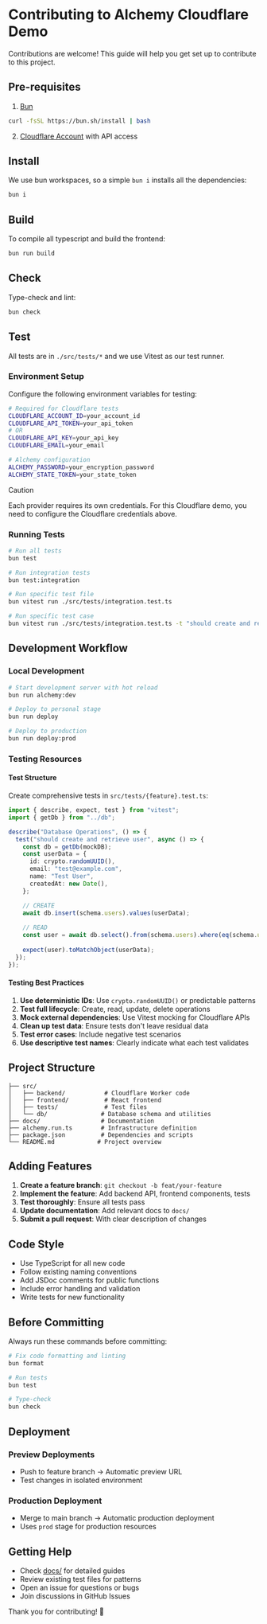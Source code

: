 # Contributing to Alchemy Cloudflare Demo

Contributions are welcome! This guide will help you get set up to contribute to this project.

## Pre-requisites
1. [Bun](https://bun.sh)

```sh
curl -fsSL https://bun.sh/install | bash
```

2. [Cloudflare Account](https://cloudflare.com) with API access

## Install
We use bun workspaces, so a simple `bun i` installs all the dependencies:

```sh
bun i
```

## Build
To compile all typescript and build the frontend:

```sh
bun run build
```

## Check
Type-check and lint:

```sh
bun check
```

## Test
All tests are in `./src/tests/*` and we use Vitest as our test runner.

### Environment Setup
Configure the following environment variables for testing:

```bash
# Required for Cloudflare tests
CLOUDFLARE_ACCOUNT_ID=your_account_id
CLOUDFLARE_API_TOKEN=your_api_token
# OR
CLOUDFLARE_API_KEY=your_api_key
CLOUDFLARE_EMAIL=your_email

# Alchemy configuration
ALCHEMY_PASSWORD=your_encryption_password
ALCHEMY_STATE_TOKEN=your_state_token
```

> [!CAUTION]
> Each provider requires its own credentials. For this Cloudflare demo, you need to configure the Cloudflare credentials above.

### Running Tests

```sh
# Run all tests
bun test

# Run integration tests
bun test:integration

# Run specific test file
bun vitest run ./src/tests/integration.test.ts

# Run specific test case
bun vitest run ./src/tests/integration.test.ts -t "should create and retrieve user"
```

## Development Workflow

### Local Development
```sh
# Start development server with hot reload
bun run alchemy:dev

# Deploy to personal stage
bun run deploy

# Deploy to production
bun run deploy:prod
```

### Testing Resources

#### Test Structure

Create comprehensive tests in `src/tests/{feature}.test.ts`:

```typescript
import { describe, expect, test } from "vitest";
import { getDb } from "../db";

describe("Database Operations", () => {
  test("should create and retrieve user", async () => {
    const db = getDb(mockDB);
    const userData = {
      id: crypto.randomUUID(),
      email: "test@example.com",
      name: "Test User",
      createdAt: new Date(),
    };

    // CREATE
    await db.insert(schema.users).values(userData);
    
    // READ
    const user = await db.select().from(schema.users).where(eq(schema.users.id, userData.id)).get();
    
    expect(user).toMatchObject(userData);
  });
});
```

#### Testing Best Practices

1. **Use deterministic IDs**: Use `crypto.randomUUID()` or predictable patterns
2. **Test full lifecycle**: Create, read, update, delete operations
3. **Mock external dependencies**: Use Vitest mocking for Cloudflare APIs
4. **Clean up test data**: Ensure tests don't leave residual data
5. **Test error cases**: Include negative test scenarios
6. **Use descriptive test names**: Clearly indicate what each test validates

## Project Structure

```
├── src/
│   ├── backend/           # Cloudflare Worker code
│   ├── frontend/          # React frontend
│   ├── tests/             # Test files
│   └── db/               # Database schema and utilities
├── docs/                 # Documentation
├── alchemy.run.ts        # Infrastructure definition
├── package.json          # Dependencies and scripts
└── README.md            # Project overview
```

## Adding Features

1. **Create a feature branch**: `git checkout -b feat/your-feature`
2. **Implement the feature**: Add backend API, frontend components, tests
3. **Test thoroughly**: Ensure all tests pass
4. **Update documentation**: Add relevant docs to `docs/`
5. **Submit a pull request**: With clear description of changes

## Code Style

- Use TypeScript for all new code
- Follow existing naming conventions
- Add JSDoc comments for public functions
- Include error handling and validation
- Write tests for new functionality

## Before Committing

Always run these commands before committing:

```sh
# Fix code formatting and linting
bun format

# Run tests
bun test

# Type-check
bun check
```

## Deployment

### Preview Deployments
- Push to feature branch → Automatic preview URL
- Test changes in isolated environment

### Production Deployment
- Merge to main branch → Automatic production deployment
- Uses `prod` stage for production resources

## Getting Help

- Check [docs/](./docs/) for detailed guides
- Review existing test files for patterns
- Open an issue for questions or bugs
- Join discussions in GitHub Issues

Thank you for contributing! 🚀
